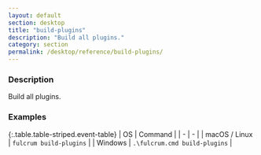 ```yaml
---
layout: default
section: desktop
title: "build-plugins"
description: "Build all plugins."
category: section
permalink: /desktop/reference/build-plugins/
---
```


### Description

Build all plugins.

### Examples

{:.table.table-striped.event-table}
| OS | Command |
| - | - |
| macOS / Linux  | `fulcrum build-plugins`  |
| Windows | `.\fulcrum.cmd build-plugins` |
